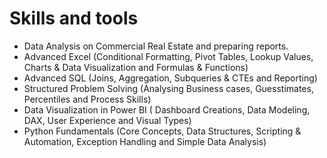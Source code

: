 # Skills and tools
- Data Analysis on Commercial Real Estate and preparing reports.
- Advanced Excel (Conditional Formatting, Pivot Tables, Lookup Values, Charts & Data Visualization and Formulas & Functions)
- Advanced SQL (Joins, Aggregation, Subqueries & CTEs and Reporting)
- Structured Problem Solving (Analysing Business cases, Guesstimates, Percentiles and Process Skills)
- Data Visualization in Power BI ( Dashboard Creations, Data Modeling, DAX, User Experience and Visual Types)
- Python Fundamentals (Core Concepts, Data Structures, Scripting & Automation, Exception Handling and Simple Data Analysis)
